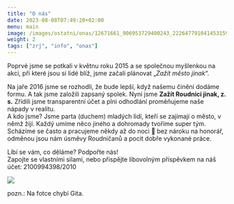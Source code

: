 ```yaml
---
title: "O nás"
date: 2023-08-08T07:49:20+02:00
menu: main
image: /images/ostatni/onas/12671661_906953729400243_2226477910414531598_o.jpg
weight: 2
tags: ["zrj", "info", "onas"]
---
```


Poprvé jsme se potkali v květnu roku 2015 a se společnou myšlenkou na akci, při které jsou si lidé blíž, jsme začali plánovat „*Zažít město jinak*“.

Na jaře 2016 jsme se rozhodli, že bude lepší, když našemu činění dodáme formu. A tak jsme založili zapsaný spolek. Nyní jsme **Zažít Roudnici jinak, z. s.** Zřídili jsme transparentní účet a plni odhodlání proměňujeme naše nápady v realitu.  
A kdo jsme? Jsme parta (duchem) mladých lidí, kteří se zajímají o město, v němž žijí. Každý umíme něco jiného a dohromady tvoříme super tým. Scházíme se často a pracujeme někdy až do noci 🙂 bez nároku na honorář, odměnou jsou nám úsměvy Roudničanů a pocit dobře vykonané práce.

Líbí se vám, co děláme? Podpořte nás!  
Zapojte se vlastními silami, nebo přispějte libovolným příspěvkem na náš účet: 2100994398/2010

<img src="https://cms.parlamentnilisty.cz/edition_files/uploaded-images/17192265_1199732546789025_9096066435764464332_o.jpg">

pozn.: Na fotce chybí Gita.